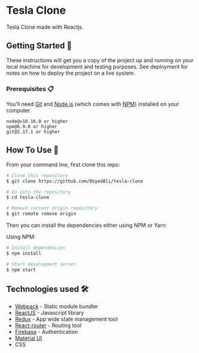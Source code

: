 # Tesla Clone

Tesla Clone made with Reactjs. 

## Getting Started 🚀

These instructions will get you a copy of the project up and running on your local machine for development and testing purposes. See deployment for notes on how to deploy the project on a live system.

### Prerequisites 📋

You'll need [Git](https://git-scm.com) and [Node.js](https://nodejs.org/en/download/) (which comes with [NPM](http://npmjs.com)) installed on your computer.

```
node@v10.16.0 or higher
npm@6.9.0 or higher
git@2.17.1 or higher
```

## How To Use 🔧

From your command line, first clone this repo:

```bash
# Clone this repository
$ git clone https://github.com/0SyedAli/tesla-clone

# Go into the repository
$ cd tesla-clone

# Remove current origin repository
$ git remote remove origin
```

Then you can install the dependencies either using NPM or Yarn:

Using NPM:

```bash
# Install dependencies
$ npm install

# Start development server
$ npm start
```


## Technologies used 🛠️

- [Webpack](https://webpack.js.org/concepts/) - Static module bundler
- [ReactJS](https://reactjs.org) - Javascript library
- [Redux](https://redux.js.org) - App wide state management tool
- [React-router](https://www.npmjs.com/package/react-router) - Routing tool
- [Firebase](https://firebase.google.com/docs/auth/) - Authentication
- [Material UI](https://material-ui.com/) 
- CSS

